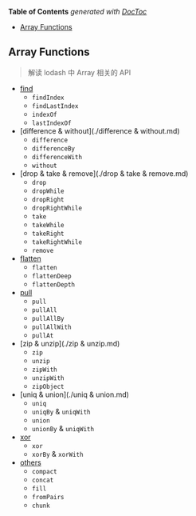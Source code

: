 <!-- START doctoc generated TOC please keep comment here to allow auto update -->
<!-- DON'T EDIT THIS SECTION, INSTEAD RE-RUN doctoc TO UPDATE -->
**Table of Contents**  *generated with [DocToc](https://github.com/thlorenz/doctoc)*

- [Array Functions](#array-functions)

<!-- END doctoc generated TOC please keep comment here to allow auto update -->

## Array Functions

> 解读 lodash 中 Array 相关的 API

- [find](./find.md)
  - `findIndex`
  - `findLastIndex`
  - `indexOf`
  - `lastIndexOf`
- [difference & without](./difference & without.md)
  - `difference`
  - `differenceBy`
  - `differenceWith`
  - `without`
- [drop & take & remove](./drop & take & remove.md)
  - `drop`
  - `dropWhile`
  - `dropRight`
  - `dropRightWhile`
  - `take`
  - `takeWhile`
  - `takeRight`
  - `takeRightWhile`
  - `remove`
- [flatten](./flatten.md)
  - `flatten`
  - `flattenDeep`
  - `flattenDepth`
- [pull](./pull.md)
  - `pull`
  - `pullAll`
  - `pullAllBy`
  - `pullAllWith`
  - `pullAt`
- [zip & unzip](./zip & unzip.md)
  - `zip`
  - `unzip`
  - `zipWith`
  - `unzipWith`
  - `zipObject`
- [uniq & union](./uniq & union.md)
  - `uniq`
  - `uniqBy` & `uniqWith`
  - `union`
  - `unionBy` & `uniqWith`
- [xor](./xor.md)
  - `xor`
  - `xorBy` & `xorWith`
- [others](./others.md)
  - `compact`
  - `concat`
  - `fill`
  - `fromPairs`
  - `chunk`